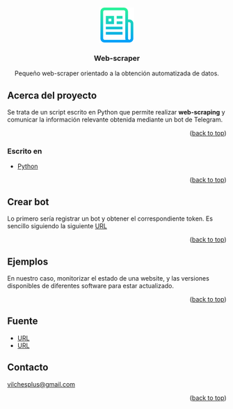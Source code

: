 <div id="top"></div>
<!--
*** Thanks for checking out the Best-README-Template. If you have a suggestion
*** that would make this better, please fork the repo and create a pull request
*** or simply open an issue with the tag "enhancement".
*** Don't forget to give the project a star!
*** Thanks again! Now go create something AMAZING! :D
-->



<!-- PROJECT SHIELDS -->
<!--
*** I'm using markdown "reference style" links for readability.
*** Reference links are enclosed in brackets [ ] instead of parentheses ( ).
*** See the bottom of this document for the declaration of the reference variables
*** for contributors-url, forks-url, etc. This is an optional, concise syntax you may use.
*** https://www.markdownguide.org/basic-syntax/#reference-style-links
-->




<!-- PROJECT LOGO -->
<br />
<div align="center">
  <a href="https://github.com/vilchesplus/powershell_in_powerbi">
    <img src="logo.png" alt="Logo" width="80" height="80">
  </a>

  <h3 align="center">Web-scraper</h3>

  <p align="center">
    Pequeño web-scraper orientado a la obtención automatizada de datos.
    
  </p>
</div>


<!-- Acerca del proyecto -->
## Acerca del proyecto

Se trata de un script escrito en Python que permite realizar **web-scraping** y comunicar la información relevante obtenida mediante un bot de Telegram.


<p align="right">(<a href="#top">back to top</a>)</p>



### Escrito en

* [Python](https://www.python.org/downloads/)

<p align="right">(<a href="#top">back to top</a>)</p>



<!--  -->
## Crear bot

Lo primero sería registrar un bot y obtener el correspondiente token. Es sencillo siguiendo la siguiente [URL](https://telegram.org/faq#bot)


<p align="right">(<a href="#top">back to top</a>)</p>



<!-- Ejemplos -->
## Ejemplos

En nuestro caso, monitorizar el estado de una website, y las versiones disponibles de diferentes software para estar actualizado.

<p align="right">(<a href="#top">back to top</a>)</p>





<!-- FUENTE -->
## Fuente
* [URL](https://www.codementor.io/@gergelykovcs/scrape-the-web-with-python-and-get-updates-on-telegram-rv83fbgie)
* [URL](https://www.codementor.io/@gergelykovcs/how-and-why-i-built-a-simple-web-scrapig-script-to-notify-us-about-our-favourite-food-fcrhuhn45)


<!-- CONTACTO -->
## Contacto

vilchesplus@gmail.com


<p align="right">(<a href="#top">back to top</a>)</p>





